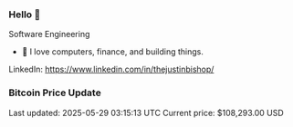 ### Hello 🤙  

Software Engineering

- 🔭 I love computers, finance, and building things.
  
LinkedIn: https://www.linkedin.com/in/thejustinbishop/  














































































































































































































































































































































































































































































































### Bitcoin Price Update
Last updated: 2025-05-29 03:15:13 UTC
Current price: $108,293.00 USD
